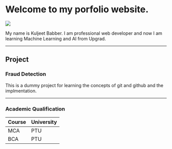 # Welcome to my porfolio website.

<img src="assets/img/3-modified.png "/>

My name is Kuljeet Babber. I am professional web developer and now I am learning Machine Learning and AI from Upgrad.

* * *

## Project
### Fraud Detection
This is a dummy project for learning the concepts of git and github and the implmentation.

* * *

### Academic Qualification

| Course        | University        |
|:--------------|:------------------|
| MCA           | PTU               |
| BCA           | PTU               |
